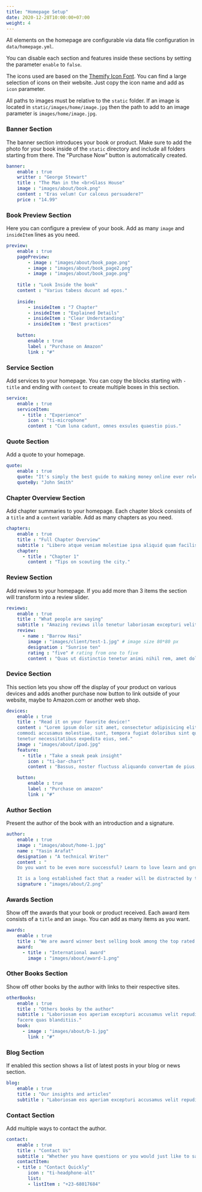 ```yaml
---
title: "Homepage Setup"
date: 2020-12-28T10:00:00+07:00
weight: 4
---
```


All elements on the homepage are configurable via data file configuration in `data/homepage.yml`. 

You can disable each section and features inside these sections by setting the parameter `enable` to `false`. 

The icons used are based on the [Themify Icon Font](https://themify.me/themify-icons). You can find a large selection of icons on their website. Just copy the icon name and add as `icon` parameter.

All paths to images must be relative to the `static` folder. If an image is located in `static/images/home/image.jpg` then the path to add to an image parameter is `images/home/image.jpg`.

### Banner Section

The banner section introduces your book or product. Make sure to add the photo for your book inside of the `static` directory and include all folders starting from there. The "Purchase Now" button is automatically created.

```yaml
banner:
    enable : true
    writter : "George Stewart"
    title : "The Man in the <br>Glass House"
    image : "images/about/book.png"
    content : "Eras velum! Cur calceus persuadere?"
    price : "14.99"
```

### Book Preview Section

Here you can configure a preview of your book. Add as many `image` and `insideItem` lines as you need. 

```yaml
preview:
    enable : true
    pagePreview:
        - image : "images/about/book_page.png"
        - image : "images/about/book_page2.png"
        - image : "images/about/book_page.png"
    
    title : "Look Inside the book"
    content : "Varius tabess ducunt ad epos."    
    
    inside:
        - insideItem : "7 Chapter"
        - insideItem : "Explained Details"
        - insideItem : "Clear Understanding"
        - insideItem : "Best practices"
    
    button:
        enable : true
        label : "Purchase on Amazon"
        link : "#"
```

### Service Section

Add services to your homepage. You can copy the blocks starting with `- title` and ending with `content` to create multiple boxes in this section. 

```yaml
service:
    enable : true
    serviceItem:
      - title : "Experience"
        icon : "ti-microphone" 
        content : "Cum luna cadunt, omnes exsules quaestio pius."
```

### Quote Section 

Add a quote to your homepage. 

```yaml
quote:
    enable : true
    quote: "It's simply the best guide to making money online ever released which only a fool would ignore."
    quoteBy: "John Smith"
```

### Chapter Overview Section

Add chapter summaries to your homepage. Each chapter block consists of a `title` and a `content` variable. Add as many chapters as you need. 

```yaml
chapters:
    enable : true
    title : "Full Chapter Overview"
    subtitle : "Libero atque veniam molestiae ipsa aliquid quam facilis dolore."
    chapter:
      - title : "Chapter 1"
        content : "Tips on scouting the city."
```

### Review Section

Add reviews to your homepage. If you add more than 3 items the section will transform into a review slider. 

```yaml
reviews:
    enable : true
    title : "What people are saying"
    subtitle : "Amazing reviews illo tenetur laboriosam excepturi velit in, temporibus ab rem dicta sint obcaecati!"
    review:
      - name : "Barrow Hasi"
        image : "images/client/test-1.jpg" # image size 80*80 px
        designation : "Sunrise ten"
        rating : "five" # rating from one to five
        content : "Quas ut distinctio tenetur animi nihil rem, amet dolorum totam. Ab repudiandae tempore qui fugiat amet ipsa id omnis ipsam."
```

### Device Section

This section lets you show off the display of your product on various devices and adds another purchase now button to link outside of your website, maybe to Amazon.com or another web shop.

```yaml
devices:
    enable : true
    title : "Read it on your favorite device!"
    content : "Lorem ipsum dolor sit amet, consectetur adipisicing elit. Molestiae quod, nobis repudiandae! In
    commodi accusamus molestiae, sunt, tempora fugiat doloribus sint quisquam illo numquam corporis
    tenetur necessitatibus expedita eius, sed."
    image : "images/about/ipad.jpg"
    feature:
      - title : "Take a sneak peak insight"
        icon : "ti-bar-chart"
        content : "Bassus, noster fluctuss aliquando convertam de pius, rusticus advena."

    button:
        enable : true
        label : "Purchase on amazon"
        link : "#"
```

### Author Section

Present the author of the book with an introduction and a signature.

```yaml
author:
    enable : true
    image : "images/about/home-1.jpg"
    name : "Yasin Arafat"
    designation : "A technical Writer"
    content : "
    Do you want to be even more successful? Learn to love learn and growth. The more efort you put into improving your skills, the bigger the payoff you will get.

    It is a long established fact that a reader will be distracted by the readable content of a page when looking at its layout."
    signature : "images/about/2.png"
```

### Awards Section

Show off the awards that your book or product received. Each award item consists of a `title` and an `image`. You can add as many items as you want. 

```yaml
awards:
    enable : true
    title : "We are award winner best selling book among the top rated 10 books!"
    award:
      - title : "International award"
        image : "images/about/award-1.png"
```

### Other Books Section

Show off other books by the author with links to their respective sites. 

```yaml
otherBooks:
    enable : true
    title : "Others books by the author"
    subtitle : "Laboriosam eos aperiam excepturi accusamus velit repudiandae sit rem incidunt, similique
    facere quas blanditiis."
    book:
      - image : "images/about/b-1.jpg"
        link : "#"
```

### Blog Section

If enabled this section shows a list of latest posts in your blog or news section.

```yaml
blog:
    enable : true
    title : "Our insights and articles"
    subtitle : "Laboriosam eos aperiam excepturi accusamus velit repudiandae sit rem incidunt, similique facere quas blanditiis."
```

### Contact Section

Add multiple ways to contact the author. 

```yaml
contact:
    enable : true
    title : "Contact Us"
    subtitle : "Whether you have questions or you would just like to say hello, contact us.Lorem ipsum dolor sit amet, consectetur adipisicing elit. Provident, atque!"
    contactItem:
    - title : "Contact Quickly"
        icon : "ti-headphone-alt" 
        list:
        - listItem : "+23-68017684"
```
